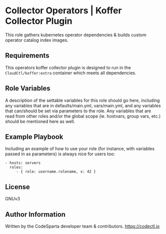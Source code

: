 Collector Operators | Koffer Collector Plugin
=========

This role gathers kubernetes operator dependencies & builds custom operator catalog index images.

Requirements
------------

This operators koffer collector plugin is designed to run in the `CloudCtl/koffer:extra` container which meets all dependencies. 

Role Variables
--------------

A description of the settable variables for this role should go here, including any variables that are in defaults/main.yml, vars/main.yml, and any variables that can/should be set via parameters to the role. Any variables that are read from other roles and/or the global scope (ie. hostvars, group vars, etc.) should be mentioned here as well.

Example Playbook
----------------

Including an example of how to use your role (for instance, with variables passed in as parameters) is always nice for users too:

    - hosts: servers
      roles:
         - { role: username.rolename, x: 42 }

License
-------

GNUv3

Author Information
------------------

Written by the CodeSparta developer team & contributors.
https://codectl.io
